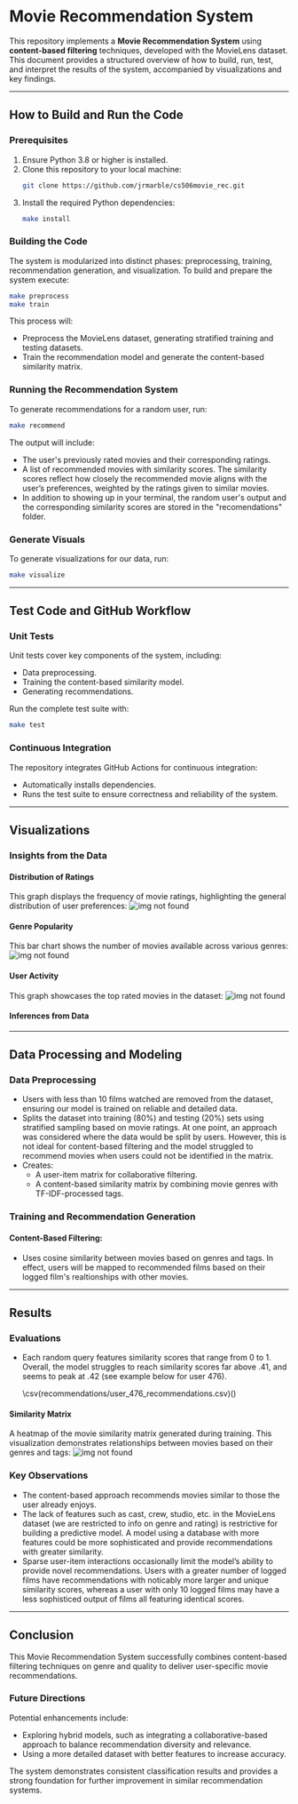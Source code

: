 # Movie Recommendation System

This repository implements a **Movie Recommendation System** using **content-based filtering** techniques, developed with the MovieLens dataset. This document provides a structured overview of how to build, run, test, and interpret the results of the system, accompanied by visualizations and key findings.

---

## How to Build and Run the Code

### Prerequisites
1. Ensure Python 3.8 or higher is installed.
2. Clone this repository to your local machine:
   ```bash
   git clone https://github.com/jrmarble/cs506movie_rec.git
   ```
3. Install the required Python dependencies:
   ```bash
   make install
   ```

### Building the Code
The system is modularized into distinct phases: preprocessing, training, recommendation generation, and visualization. To build and prepare the system execute:

```bash
make preprocess
make train
```

This process will:

- Preprocess the MovieLens dataset, generating stratified training and testing datasets.
- Train the recommendation model and generate the content-based similarity matrix.

### Running the Recommendation System
To generate recommendations for a random user, run:

```bash
make recommend
```

The output will include:

- The user's previously rated movies and their corresponding ratings.
- A list of recommended movies with similarity scores. The similarity scores reflect how closely the recommended movie aligns with the user’s preferences, weighted by the ratings given to similar movies.
- In addition to showing up in your terminal, the random user's output and the corresponding similarity scores are stored in the "recomendations" folder.

### Generate Visuals
To generate visualizations for our data, run:

```bash
make visualize
```

---

## Test Code and GitHub Workflow

### Unit Tests
Unit tests cover key components of the system, including:

- Data preprocessing.
- Training the content-based similarity model.
- Generating recommendations.

Run the complete test suite with:

```bash
make test
```

### Continuous Integration
The repository integrates GitHub Actions for continuous integration:

- Automatically installs dependencies.
- Runs the test suite to ensure correctness and reliability of the system.

---

## Visualizations

### Insights from the Data

#### Distribution of Ratings

This graph displays the frequency of movie ratings, highlighting the general distribution of user preferences: ![img not found](graph/rating_dist.png)

#### Genre Popularity

This bar chart shows the number of movies available across various genres: ![img not found](graph/genre_frequency.png)

#### User Activity

This graph showcases the top rated movies in the dataset: 
![img not found](graph/top_ratings.png)

#### Inferences from Data



---

## Data Processing and Modeling

### Data Preprocessing
- Users with less than 10 films watched are removed from the dataset, ensuring our model is trained on reliable and detailed data.
- Splits the dataset into training (80%) and testing (20%) sets using stratified sampling based on movie ratings. At one point, an approach was considered where the data would be split by users. However, this is not ideal for content-based filtering and the model struggled to recommend movies when users could not be identified in the matrix.
- Creates:
  - A user-item matrix for collaborative filtering.
  - A content-based similarity matrix by combining movie genres with TF-IDF-processed tags.

### Training and Recommendation Generation

#### Content-Based Filtering:

- Uses cosine similarity between movies based on genres and tags. In effect, users will be mapped to recommended films based on their logged film's realtionships with other movies.

---

## Results

### Evaluations
- Each random query features similarity scores that range from 0 to 1. Overall, the model struggles to reach similarity scores far above .41, and seems to peak at .42 (see example below for user 476).

  \csv(recommendations/user_476_recommendations.csv)()

#### Similarity Matrix

A heatmap of the movie similarity matrix generated during training. This visualization demonstrates relationships between movies based on their genres and tags: 
![img not found](graph/similarity_matrix.png)

### Key Observations
- The content-based approach recommends movies similar to those the user already enjoys.
- The lack of features such as cast, crew, studio, etc. in the MovieLens dataset (we are restricted to info on genre and rating) is restrictive for building a predictive model. A model using a database with more features could be more sophisticated and provide recommendations with greater similarity. 
- Sparse user-item interactions occasionally limit the model’s ability to provide novel recommendations. Users with a greater number of logged films have recommendations with noticably more larger and unique similarity scores, whereas a user with only 10 logged films may have a less sophisticed output of films all featuring identical scores.

---

## Conclusion

This Movie Recommendation System successfully combines content-based filtering techniques on genre and quality to deliver user-specific movie recommendations.

### Future Directions
Potential enhancements include:

- Exploring hybrid models, such as integrating a collaborative-based approach to balance recommendation diversity and relevance.
- Using a more detailed dataset with better features to increase accuracy.

The system demonstrates consistent classification results and provides a strong foundation for further improvement in similar recommendation systems.
